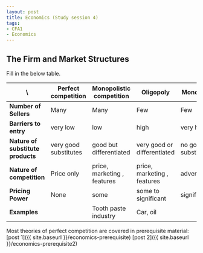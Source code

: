 ```yaml
---
layout: post
title: Economics (Study session 4)
tags: 
- CFA1
- Economics
---
```



## The Firm and Market Structures 


Fill in the below table.

 \  |Perfect competition | Monopolistic competition | Oligopoly | Monopoly
----|----|----|----|---- 
**Number of Sellers** |Many | Many | Few | Few 
**Barriers to entry** |very low | low | high | very high 
**Nature of substitute products** | very good substitutes| good but differentiated| very good or differentiated | no good substitutes 
**Nature of competition**| Price only | price, marketing , features |  price, marketing , features| advertising 
**Pricing Power**| None | some | some to significant | significant 
**Examples**|  | Tooth paste industry | Car, oil | 

Most theories of perfect competition are covered in prerequisite material: 
[post 1]({{ site.baseurl }}/economics-prerequisite)
[post 2]({{ site.baseurl }}/economics-prerequisite2)
